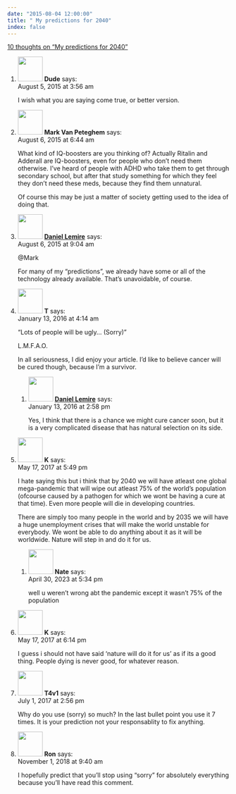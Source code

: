 ```yaml
---
date: "2015-08-04 12:00:00"
title: " My predictions for 2040"
index: false
---
```


[10 thoughts on &ldquo;My predictions for 2040&rdquo;](/lemire/blog/2015/08-04-my-predictions-for-2040)

<ol class="comment-list">
<li id="comment-180610" class="comment even thread-even depth-1">
<div class="comment-author vcard">
<img alt src="https://secure.gravatar.com/avatar/ac00e9a3a137511ead9426f19d8e4ce2?s=56&#038;d=mm&#038;r=g" srcset="https://secure.gravatar.com/avatar/ac00e9a3a137511ead9426f19d8e4ce2?s=112&#038;d=mm&#038;r=g 2x" class="avatar avatar-56 photo" height="56" width="56" decoding="async" /> <b class="fn">Dude</b> <span class="says">says:</span> </div>
<div class="comment-metadata"><time datetime="2015-08-05T03:56:38+00:00">August 5, 2015 at 3:56 am</time></a> </div>
<div class="comment-content">
<p>I wish what you are saying come true, or better version.</p>
</div>
</li>
<li id="comment-180737" class="comment odd alt thread-odd thread-alt depth-1">
<div class="comment-author vcard">
<img alt src="https://secure.gravatar.com/avatar/cc1eef12421e638d24f552d56867ba82?s=56&#038;d=mm&#038;r=g" srcset="https://secure.gravatar.com/avatar/cc1eef12421e638d24f552d56867ba82?s=112&#038;d=mm&#038;r=g 2x" class="avatar avatar-56 photo" height="56" width="56" decoding="async" /> <b class="fn">Mark Van Peteghem</b> <span class="says">says:</span> </div>
<div class="comment-metadata"><time datetime="2015-08-06T06:44:48+00:00">August 6, 2015 at 6:44 am</time></a> </div>
<div class="comment-content">
<p>What kind of IQ-boosters are you thinking of? Actually Ritalin and Adderall are IQ-boosters, even for people who don&rsquo;t need them otherwise. I&rsquo;ve heard of people with ADHD who take them to get through secondary school, but after that study something for which they feel they don&rsquo;t need these meds, because they find them unnatural.</p>
<p>Of course this may be just a matter of society getting used to the idea of doing that.</p>
</div>
</li>
<li id="comment-180746" class="comment byuser comment-author-lemire bypostauthor even thread-even depth-1">
<div class="comment-author vcard">
<img alt src="https://secure.gravatar.com/avatar/2ca999bef9535950f5b84281a4dab006?s=56&#038;d=mm&#038;r=g" srcset="https://secure.gravatar.com/avatar/2ca999bef9535950f5b84281a4dab006?s=112&#038;d=mm&#038;r=g 2x" class="avatar avatar-56 photo" height="56" width="56" loading="lazy" decoding="async" /> <b class="fn"><a href="https://lemire.me/en/" class="url" rel="ugc">Daniel Lemire</a></b> <span class="says">says:</span> </div>
<div class="comment-metadata"><time datetime="2015-08-06T09:04:55+00:00">August 6, 2015 at 9:04 am</time></a> </div>
<div class="comment-content">
<p>@Mark</p>
<p>For many of my &ldquo;predictions&rdquo;, we already have some or all of the technology already available. That&rsquo;s unavoidable, of course.</p>
</div>
</li>
<li id="comment-221736" class="comment odd alt thread-odd thread-alt depth-1 parent">
<div class="comment-author vcard">
<img alt src="https://secure.gravatar.com/avatar/9a4c0a62d0ceca86bfdfac7ac9cd73a7?s=56&#038;d=mm&#038;r=g" srcset="https://secure.gravatar.com/avatar/9a4c0a62d0ceca86bfdfac7ac9cd73a7?s=112&#038;d=mm&#038;r=g 2x" class="avatar avatar-56 photo" height="56" width="56" loading="lazy" decoding="async" /> <b class="fn">T</b> <span class="says">says:</span> </div>
<div class="comment-metadata"><time datetime="2016-01-13T04:14:53+00:00">January 13, 2016 at 4:14 am</time></a> </div>
<div class="comment-content">
<p>&ldquo;Lots of people will be ugly&#8230; (Sorry)&rdquo;</p>
<p>L.M.F.A.O.</p>
<p>In all seriousness, I did enjoy your article. I&rsquo;d like to believe cancer will be cured though, because I&rsquo;m a survivor.</p>
</div>
<ol class="children">
<li id="comment-221876" class="comment byuser comment-author-lemire bypostauthor even depth-2">
<div class="comment-author vcard">
<img alt src="https://secure.gravatar.com/avatar/2ca999bef9535950f5b84281a4dab006?s=56&#038;d=mm&#038;r=g" srcset="https://secure.gravatar.com/avatar/2ca999bef9535950f5b84281a4dab006?s=112&#038;d=mm&#038;r=g 2x" class="avatar avatar-56 photo" height="56" width="56" loading="lazy" decoding="async" /> <b class="fn"><a href="https://lemire.me/en/" class="url" rel="ugc">Daniel Lemire</a></b> <span class="says">says:</span> </div>
<div class="comment-metadata"><time datetime="2016-01-13T14:58:03+00:00">January 13, 2016 at 2:58 pm</time></a> </div>
<div class="comment-content">
<p>Yes, I think that there is a chance we might cure cancer soon, but it is a very complicated disease that has natural selection on its side.</p>
</div>
</li>
</ol>
</li>
<li id="comment-279948" class="comment odd alt thread-even depth-1 parent">
<div class="comment-author vcard">
<img alt src="https://secure.gravatar.com/avatar/2227f1bf0dcc05899eda71a09b5de63a?s=56&#038;d=mm&#038;r=g" srcset="https://secure.gravatar.com/avatar/2227f1bf0dcc05899eda71a09b5de63a?s=112&#038;d=mm&#038;r=g 2x" class="avatar avatar-56 photo" height="56" width="56" loading="lazy" decoding="async" /> <b class="fn">K</b> <span class="says">says:</span> </div>
<div class="comment-metadata"><time datetime="2017-05-17T17:49:03+00:00">May 17, 2017 at 5:49 pm</time></a> </div>
<div class="comment-content">
<p>I hate saying this but i think that by 2040 we will have atleast one global mega-pandemic that will wipe out atleast 75% of the world&rsquo;s population (ofcourse caused by a pathogen for which we wont be having a cure at that time). Even more people will die in developing countries.</p>
<p>There are simply too many people in the world and by 2035 we will have a huge unemployment crises that will make the world unstable for everybody. We wont be able to do anything about it as it will be worldwide. Nature will step in and do it for us.</p>
</div>
<ol class="children">
<li id="comment-651411" class="comment even depth-2">
<div class="comment-author vcard">
<img alt src="https://secure.gravatar.com/avatar/b0d26899a55286fc828614b19a44abc2?s=56&#038;d=mm&#038;r=g" srcset="https://secure.gravatar.com/avatar/b0d26899a55286fc828614b19a44abc2?s=112&#038;d=mm&#038;r=g 2x" class="avatar avatar-56 photo" height="56" width="56" loading="lazy" decoding="async" /> <b class="fn">Nate</b> <span class="says">says:</span> </div>
<div class="comment-metadata"><time datetime="2023-04-30T17:34:03+00:00">April 30, 2023 at 5:34 pm</time></a> </div>
<div class="comment-content">
<p>well u weren&rsquo;t wrong abt the pandemic except it wasn&rsquo;t 75% of the population</p>
</div>
</li>
</ol>
</li>
<li id="comment-279950" class="comment odd alt thread-odd thread-alt depth-1">
<div class="comment-author vcard">
<img alt src="https://secure.gravatar.com/avatar/2227f1bf0dcc05899eda71a09b5de63a?s=56&#038;d=mm&#038;r=g" srcset="https://secure.gravatar.com/avatar/2227f1bf0dcc05899eda71a09b5de63a?s=112&#038;d=mm&#038;r=g 2x" class="avatar avatar-56 photo" height="56" width="56" loading="lazy" decoding="async" /> <b class="fn">K</b> <span class="says">says:</span> </div>
<div class="comment-metadata"><time datetime="2017-05-17T18:14:06+00:00">May 17, 2017 at 6:14 pm</time></a> </div>
<div class="comment-content">
<p>I guess i should not have said &lsquo;nature will do it for us&rsquo; as if its a good thing. People dying is never good, for whatever reason.</p>
</div>
</li>
<li id="comment-282640" class="comment even thread-even depth-1">
<div class="comment-author vcard">
<img alt src="https://secure.gravatar.com/avatar/490ec452e0300344e80df4d13aa670d0?s=56&#038;d=mm&#038;r=g" srcset="https://secure.gravatar.com/avatar/490ec452e0300344e80df4d13aa670d0?s=112&#038;d=mm&#038;r=g 2x" class="avatar avatar-56 photo" height="56" width="56" loading="lazy" decoding="async" /> <b class="fn">T4v1</b> <span class="says">says:</span> </div>
<div class="comment-metadata"><time datetime="2017-07-01T14:56:26+00:00">July 1, 2017 at 2:56 pm</time></a> </div>
<div class="comment-content">
<p>Why do you use (sorry) so much? In the last bullet point you use it 7 times. It is your prediction not your responsablity to fix anything.</p>
</div>
</li>
<li id="comment-361443" class="comment odd alt thread-odd thread-alt depth-1">
<div class="comment-author vcard">
<img alt src="https://secure.gravatar.com/avatar/417f851cb7fd7807377c0dd0580f672c?s=56&#038;d=mm&#038;r=g" srcset="https://secure.gravatar.com/avatar/417f851cb7fd7807377c0dd0580f672c?s=112&#038;d=mm&#038;r=g 2x" class="avatar avatar-56 photo" height="56" width="56" loading="lazy" decoding="async" /> <b class="fn">Ron</b> <span class="says">says:</span> </div>
<div class="comment-metadata"><time datetime="2018-11-01T09:40:39+00:00">November 1, 2018 at 9:40 am</time></a> </div>
<div class="comment-content">
<p>I hopefully predict that you&rsquo;ll stop using &ldquo;sorry&rdquo; for absolutely everything because you&rsquo;ll have read this comment.</p>
</div>
</li>
</ol>
